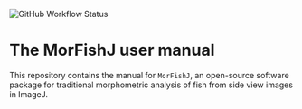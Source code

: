 ![GitHub Workflow Status](https://img.shields.io/github/workflow/status/mattiaghilardi/MorFishJ_manual/Build%20Book)

# The MorFishJ user manual

This repository contains the manual for `MorFishJ`, an open-source software package for traditional morphometric analysis of fish from side view images in ImageJ.
